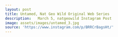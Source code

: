 ```yaml
---
layout: post
title: Untamed, Nat Geo Wild Original Web Series   
description:   March 5, natgeowild Instagram Post  
image: assets/images/untamed_3.jpg
source: 'https://www.instagram.com/p/BRRCrBagsHt/'
---
```

